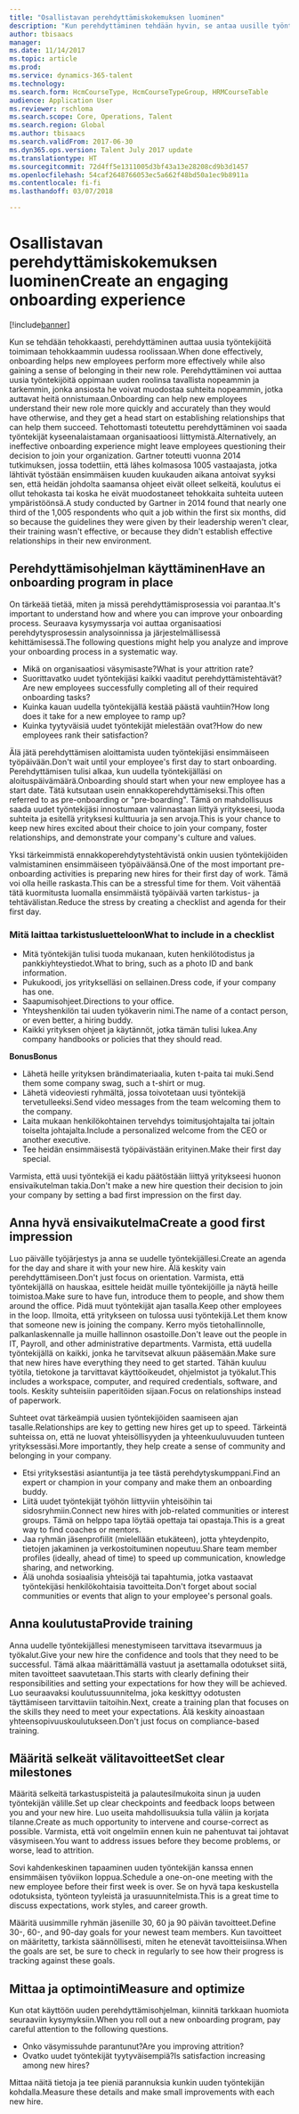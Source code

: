 ```yaml
---
title: "Osallistavan perehdyttämiskokemuksen luominen"
description: "Kun perehdyttäminen tehdään hyvin, se antaa uusille työntekijöille yhteenkuuluvuuden tunteen organisaatiossa."
author: tbisaacs
manager: 
ms.date: 11/14/2017
ms.topic: article
ms.prod: 
ms.service: dynamics-365-talent
ms.technology: 
ms.search.form: HcmCourseType, HcmCourseTypeGroup, HRMCourseTable
audience: Application User
ms.reviewer: rschloma
ms.search.scope: Core, Operations, Talent
ms.search.region: Global
ms.author: tbisaacs
ms.search.validFrom: 2017-06-30
ms.dyn365.ops.version: Talent July 2017 update
ms.translationtype: HT
ms.sourcegitcommit: 72d4ff5e1311005d3bf43a13e28208cd9b3d1457
ms.openlocfilehash: 54caf2648766053ec5a662f48bd50a1ec9b8911a
ms.contentlocale: fi-fi
ms.lasthandoff: 03/07/2018

---
```


# <a name="create-an-engaging-onboarding-experience"></a><span data-ttu-id="1cd80-103">Osallistavan perehdyttämiskokemuksen luominen</span><span class="sxs-lookup"><span data-stu-id="1cd80-103">Create an engaging onboarding experience</span></span>

[!include[banner](includes/banner.md)]

<span data-ttu-id="1cd80-104">Kun se tehdään tehokkaasti, perehdyttäminen auttaa uusia työntekijöitä toimimaan tehokkaammin uudessa roolissaan.</span><span class="sxs-lookup"><span data-stu-id="1cd80-104">When done effectively, onboarding helps new employees perform more effectively while also gaining a sense of belonging in their new role.</span></span> <span data-ttu-id="1cd80-105">Perehdyttäminen voi auttaa uusia työntekijöitä oppimaan uuden roolinsa tavallista nopeammin ja tarkemmin, jonka ansiosta he voivat muodostaa suhteita nopeammin, jotka auttavat heitä onnistumaan.</span><span class="sxs-lookup"><span data-stu-id="1cd80-105">Onboarding can help new employees understand their new role more quickly and accurately than they would have otherwise, and they get a head start on establishing relationships that can help them succeed.</span></span> <span data-ttu-id="1cd80-106">Tehottomasti toteutettu perehdyttäminen voi saada työntekijät kyseenalaistamaan organisaatioosi liittymistä.</span><span class="sxs-lookup"><span data-stu-id="1cd80-106">Alternatively, an ineffective onboarding experience might leave employees questioning their decision to join your organization.</span></span> <span data-ttu-id="1cd80-107">Gartner toteutti vuonna 2014 tutkimuksen, jossa todettiin, että lähes kolmasosa 1005 vastaajasta, jotka lähtivät työstään ensimmäisen kuuden kuukauden aikana antoivat syyksi sen, että heidän johdolta saamansa ohjeet eivät olleet selkeitä, koulutus ei ollut tehokasta tai koska he eivät muodostaneet tehokkaita suhteita uuteen ympäristöönsä.</span><span class="sxs-lookup"><span data-stu-id="1cd80-107">A study conducted by Gartner in 2014 found that nearly one third of the 1,005 respondents who quit a job within the first six months, did so because the guidelines they were given by their leadership weren't clear, their training wasn't effective, or because they didn't establish effective relationships in their new environment.</span></span>

## <a name="have-an-onboarding-program-in-place"></a><span data-ttu-id="1cd80-108">Perehdyttämisohjelman käyttäminen</span><span class="sxs-lookup"><span data-stu-id="1cd80-108">Have an onboarding program in place</span></span>
<span data-ttu-id="1cd80-109">On tärkeää tietää, miten ja missä perehdyttämisprosessia voi parantaa.</span><span class="sxs-lookup"><span data-stu-id="1cd80-109">It's important to understand how and where you can improve your onboarding process.</span></span> <span data-ttu-id="1cd80-110">Seuraava kysymyssarja voi auttaa organisaatiosi perehdytysprosessin analysoinnissa ja järjestelmällisessä kehittämisessä.</span><span class="sxs-lookup"><span data-stu-id="1cd80-110">The following questions might help you analyze and improve your onboarding process in a systematic way.</span></span>

- <span data-ttu-id="1cd80-111">Mikä on organisaatiosi väsymisaste?</span><span class="sxs-lookup"><span data-stu-id="1cd80-111">What is your attrition rate?</span></span>
- <span data-ttu-id="1cd80-112">Suorittavatko uudet työntekijäsi kaikki vaaditut perehdyttämistehtävät?</span><span class="sxs-lookup"><span data-stu-id="1cd80-112">Are new employees successfully completing all of their required onboarding tasks?</span></span>
- <span data-ttu-id="1cd80-113">Kuinka kauan uudella työntekijällä kestää päästä vauhtiin?</span><span class="sxs-lookup"><span data-stu-id="1cd80-113">How long does it take for a new employee to ramp up?</span></span>
- <span data-ttu-id="1cd80-114">Kuinka tyytyväisiä uudet työntekijät mielestään ovat?</span><span class="sxs-lookup"><span data-stu-id="1cd80-114">How do new employees rank their satisfaction?</span></span>

<span data-ttu-id="1cd80-115">Älä jätä perehdyttämisen aloittamista uuden työntekijäsi ensimmäiseen työpäivään.</span><span class="sxs-lookup"><span data-stu-id="1cd80-115">Don't wait until your employee's first day to start onboarding.</span></span> <span data-ttu-id="1cd80-116">Perehdyttämisen tulisi alkaa, kun uudella työntekijälläsi on aloituspäivämäärä.</span><span class="sxs-lookup"><span data-stu-id="1cd80-116">Onboarding should start when your new employee has a start date.</span></span> <span data-ttu-id="1cd80-117">Tätä kutsutaan usein ennakkoperehdyttämiseksi.</span><span class="sxs-lookup"><span data-stu-id="1cd80-117">This often referred to as pre-onboarding or "pre-boarding".</span></span> <span data-ttu-id="1cd80-118">Tämä on mahdollisuus saada uudet työntekijäsi innostumaan valinnastaan liittyä yritykseesi, luoda suhteita ja esitellä yrityksesi kulttuuria ja sen arvoja.</span><span class="sxs-lookup"><span data-stu-id="1cd80-118">This is your chance to keep new hires excited about their choice to join your company, foster relationships, and demonstrate your company's culture and values.</span></span>

<span data-ttu-id="1cd80-119">Yksi tärkeimmistä ennakkoperehdytystehtävistä onkin uusien työntekijöiden valmistaminen ensimmäiseen työpäiväänsä.</span><span class="sxs-lookup"><span data-stu-id="1cd80-119">One of the most important pre-onboarding activities is preparing new hires for their first day of work.</span></span> <span data-ttu-id="1cd80-120">Tämä voi olla heille raskasta.</span><span class="sxs-lookup"><span data-stu-id="1cd80-120">This can be a stressful time for them.</span></span> <span data-ttu-id="1cd80-121">Voit vähentää tätä kuormitusta luomalla ensimmäistä työpäivää varten tarkistus- ja tehtävälistan.</span><span class="sxs-lookup"><span data-stu-id="1cd80-121">Reduce the stress by creating a checklist and agenda for their first day.</span></span>

### <a name="what-to-include-in-a-checklist"></a><span data-ttu-id="1cd80-122">Mitä laittaa tarkistusluetteloon</span><span class="sxs-lookup"><span data-stu-id="1cd80-122">What to include in a checklist</span></span>

- <span data-ttu-id="1cd80-123">Mitä työntekijän tulisi tuoda mukanaan, kuten henkilötodistus ja pankkiyhteystiedot.</span><span class="sxs-lookup"><span data-stu-id="1cd80-123">What to bring, such as a photo ID and bank information.</span></span>
- <span data-ttu-id="1cd80-124">Pukukoodi, jos yritykselläsi on sellainen.</span><span class="sxs-lookup"><span data-stu-id="1cd80-124">Dress code, if your company has one.</span></span>
- <span data-ttu-id="1cd80-125">Saapumisohjeet.</span><span class="sxs-lookup"><span data-stu-id="1cd80-125">Directions to your office.</span></span>
- <span data-ttu-id="1cd80-126">Yhteyshenkilön tai uuden työkaverin nimi.</span><span class="sxs-lookup"><span data-stu-id="1cd80-126">The name of a contact person, or even better, a hiring buddy.</span></span>
- <span data-ttu-id="1cd80-127">Kaikki yrityksen ohjeet ja käytännöt, jotka tämän tulisi lukea.</span><span class="sxs-lookup"><span data-stu-id="1cd80-127">Any company handbooks or policies that they should read.</span></span>

<span data-ttu-id="1cd80-128">**Bonus**</span><span class="sxs-lookup"><span data-stu-id="1cd80-128">**Bonus**</span></span>

- <span data-ttu-id="1cd80-129">Lähetä heille yrityksen brändimateriaalia, kuten t-paita tai muki.</span><span class="sxs-lookup"><span data-stu-id="1cd80-129">Send them some company swag, such a t-shirt or mug.</span></span>
- <span data-ttu-id="1cd80-130">Lähetä videoviesti ryhmältä, jossa toivotetaan uusi työntekijä tervetulleeksi.</span><span class="sxs-lookup"><span data-stu-id="1cd80-130">Send video messages from the team welcoming them to the company.</span></span>
- <span data-ttu-id="1cd80-131">Laita mukaan henkilökohtainen tervehdys toimitusjohtajalta tai joltain toiselta johtajalta.</span><span class="sxs-lookup"><span data-stu-id="1cd80-131">Include a personalized welcome from the CEO or another executive.</span></span>
- <span data-ttu-id="1cd80-132">Tee heidän ensimmäisestä työpäivästään erityinen.</span><span class="sxs-lookup"><span data-stu-id="1cd80-132">Make their first day special.</span></span>

<span data-ttu-id="1cd80-133">Varmista, että uusi työntekijä ei kadu päätöstään liittyä yritykseesi huonon ensivaikutelman takia.</span><span class="sxs-lookup"><span data-stu-id="1cd80-133">Don't make a new hire question their decision to join your company by setting a bad first impression on the first day.</span></span>

## <a name="create-a-good-first-impression"></a><span data-ttu-id="1cd80-134">Anna hyvä ensivaikutelma</span><span class="sxs-lookup"><span data-stu-id="1cd80-134">Create a good first impression</span></span>

<span data-ttu-id="1cd80-135">Luo päivälle työjärjestys ja anna se uudelle työntekijällesi.</span><span class="sxs-lookup"><span data-stu-id="1cd80-135">Create an agenda for the day and share it with your new hire.</span></span> <span data-ttu-id="1cd80-136">Älä keskity vain perehdyttämiseen.</span><span class="sxs-lookup"><span data-stu-id="1cd80-136">Don't just focus on orientation.</span></span> <span data-ttu-id="1cd80-137">Varmista, että työntekijällä on hauskaa, esittele heidät muille työntekijöille ja näytä heille toimistoa.</span><span class="sxs-lookup"><span data-stu-id="1cd80-137">Make sure to have fun, introduce them to people, and show them around the office.</span></span> <span data-ttu-id="1cd80-138">Pidä muut työntekijät ajan tasalla.</span><span class="sxs-lookup"><span data-stu-id="1cd80-138">Keep other employees in the loop.</span></span> <span data-ttu-id="1cd80-139">Ilmoita, että yritykseen on tulossa uusi työntekijä.</span><span class="sxs-lookup"><span data-stu-id="1cd80-139">Let them know that someone new is joining the company.</span></span> <span data-ttu-id="1cd80-140">Kerro myös tietohallinnolle, palkanlaskennalle ja muille hallinnon osastoille.</span><span class="sxs-lookup"><span data-stu-id="1cd80-140">Don't leave out the people in IT, Payroll, and other administrative departments.</span></span> <span data-ttu-id="1cd80-141">Varmista, että uudella työntekijällä on kaikki, jonka he tarvitsevat alkuun pääsemään.</span><span class="sxs-lookup"><span data-stu-id="1cd80-141">Make sure that new hires have everything they need to get started.</span></span> <span data-ttu-id="1cd80-142">Tähän kuuluu työtila, tietokone ja tarvittavat käyttöoikeudet, ohjelmistot ja työkalut.</span><span class="sxs-lookup"><span data-stu-id="1cd80-142">This includes a workspace, computer, and required credentials, software, and tools.</span></span> <span data-ttu-id="1cd80-143">Keskity suhteisiin paperitöiden sijaan.</span><span class="sxs-lookup"><span data-stu-id="1cd80-143">Focus on relationships instead of paperwork.</span></span>

<span data-ttu-id="1cd80-144">Suhteet ovat tärkeämpiä uusien työntekijöiden saamiseen ajan tasalle.</span><span class="sxs-lookup"><span data-stu-id="1cd80-144">Relationships are key to getting new hires get up to speed.</span></span> <span data-ttu-id="1cd80-145">Tärkeintä suhteissa on, että ne luovat yhteisöllisyyden ja yhteenkuuluvuuden tunteen yrityksessäsi.</span><span class="sxs-lookup"><span data-stu-id="1cd80-145">More importantly, they help create a sense of community and belonging in your company.</span></span>

- <span data-ttu-id="1cd80-146">Etsi yrityksestäsi asiantuntija ja tee tästä perehdytyskumppani.</span><span class="sxs-lookup"><span data-stu-id="1cd80-146">Find an expert or champion in your company and make them an onboarding buddy.</span></span>
- <span data-ttu-id="1cd80-147">Liitä uudet työntekijät työhön liittyviin yhteisöihin tai sidosryhmiin.</span><span class="sxs-lookup"><span data-stu-id="1cd80-147">Connect new hires with job-related communities or interest groups.</span></span> <span data-ttu-id="1cd80-148">Tämä on helppo tapa löytää opettaja tai opastaja.</span><span class="sxs-lookup"><span data-stu-id="1cd80-148">This is a great way to find coaches or mentors.</span></span>
- <span data-ttu-id="1cd80-149">Jaa ryhmän jäsenprofiilit (mielellään etukäteen), jotta yhteydenpito, tietojen jakaminen ja verkostoituminen nopeutuu.</span><span class="sxs-lookup"><span data-stu-id="1cd80-149">Share team member profiles (ideally, ahead of time) to speed up communication, knowledge sharing, and networking.</span></span>
- <span data-ttu-id="1cd80-150">Älä unohda sosiaalisia yhteisöjä tai tapahtumia, jotka vastaavat työntekijäsi henkilökohtaisia tavoitteita.</span><span class="sxs-lookup"><span data-stu-id="1cd80-150">Don't forget about social communities or events that align to your employee's personal goals.</span></span>

## <a name="provide-training"></a><span data-ttu-id="1cd80-151">Anna koulutusta</span><span class="sxs-lookup"><span data-stu-id="1cd80-151">Provide training</span></span>

<span data-ttu-id="1cd80-152">Anna uudelle työntekijällesi menestymiseen tarvittava itsevarmuus ja työkalut.</span><span class="sxs-lookup"><span data-stu-id="1cd80-152">Give your new hire the confidence and tools that they need to be successful.</span></span> <span data-ttu-id="1cd80-153">Tämä alkaa määrittämällä vastuut ja asettamalla odotukset siitä, miten tavoitteet saavutetaan.</span><span class="sxs-lookup"><span data-stu-id="1cd80-153">This starts with clearly defining their responsibilities and setting your expectations for how they will be achieved.</span></span> <span data-ttu-id="1cd80-154">Luo seuraavaksi koulutussuunnitelma, joka keskittyy odotusten täyttämiseen tarvittaviin taitoihin.</span><span class="sxs-lookup"><span data-stu-id="1cd80-154">Next, create a training plan that focuses on the skills they need to meet your expectations.</span></span> <span data-ttu-id="1cd80-155">Älä keskity ainoastaan yhteensopivuuskoulutukseen.</span><span class="sxs-lookup"><span data-stu-id="1cd80-155">Don't just focus on compliance-based training.</span></span>

## <a name="set-clear-milestones"></a><span data-ttu-id="1cd80-156">Määritä selkeät välitavoitteet</span><span class="sxs-lookup"><span data-stu-id="1cd80-156">Set clear milestones</span></span>

<span data-ttu-id="1cd80-157">Määritä selkeitä tarkastuspisteitä ja palautesilmukoita sinun ja uuden työntekijän välille.</span><span class="sxs-lookup"><span data-stu-id="1cd80-157">Set up clear checkpoints and feedback loops between you and your new hire.</span></span> <span data-ttu-id="1cd80-158">Luo useita mahdollisuuksia tulla väliin ja korjata tilanne.</span><span class="sxs-lookup"><span data-stu-id="1cd80-158">Create as much opportunity to intervene and course-correct as possible.</span></span> <span data-ttu-id="1cd80-159">Varmista, että voit ongelmiin ennen kuin ne pahentuvat tai johtavat väsymiseen.</span><span class="sxs-lookup"><span data-stu-id="1cd80-159">You want to address issues before they become problems, or worse, lead to attrition.</span></span>

<span data-ttu-id="1cd80-160">Sovi kahdenkeskinen tapaaminen uuden työntekijän kanssa ennen ensimmäisen työviikon loppua.</span><span class="sxs-lookup"><span data-stu-id="1cd80-160">Schedule a one-on-one meeting with the new employee before their first week is over.</span></span> <span data-ttu-id="1cd80-161">Se on hyvä tapa keskustella odotuksista, työnteon tyyleistä ja urasuunnitelmista.</span><span class="sxs-lookup"><span data-stu-id="1cd80-161">This is a great time to discuss expectations, work styles, and career growth.</span></span>

<span data-ttu-id="1cd80-162">Määritä uusimmille ryhmän jäsenille 30, 60 ja 90 päivän tavoitteet.</span><span class="sxs-lookup"><span data-stu-id="1cd80-162">Define 30-, 60-, and 90-day goals for your newest team members.</span></span> <span data-ttu-id="1cd80-163">Kun tavoitteet on määritetty, tarkista säännöllisesti, miten he etenevät tavoitteisiinsa.</span><span class="sxs-lookup"><span data-stu-id="1cd80-163">When the goals are set, be sure to check in regularly to see how their progress is tracking against these goals.</span></span>

## <a name="measure-and-optimize"></a><span data-ttu-id="1cd80-164">Mittaa ja optimointi</span><span class="sxs-lookup"><span data-stu-id="1cd80-164">Measure and optimize</span></span>

<span data-ttu-id="1cd80-165">Kun otat käyttöön uuden perehdyttämisohjelman, kiinnitä tarkkaan huomiota seuraaviin kysymyksiin.</span><span class="sxs-lookup"><span data-stu-id="1cd80-165">When you roll out a new onboarding program, pay careful attention to the following questions.</span></span> 

- <span data-ttu-id="1cd80-166">Onko väsymissuhde parantunut?</span><span class="sxs-lookup"><span data-stu-id="1cd80-166">Are you improving attrition?</span></span>
- <span data-ttu-id="1cd80-167">Ovatko uudet työntekijät tyytyväisempiä?</span><span class="sxs-lookup"><span data-stu-id="1cd80-167">Is satisfaction increasing among new hires?</span></span> 

<span data-ttu-id="1cd80-168">Mittaa näitä tietoja ja tee pieniä parannuksia kunkin uuden työntekijän kohdalla.</span><span class="sxs-lookup"><span data-stu-id="1cd80-168">Measure these details and make small improvements with each new hire.</span></span>


